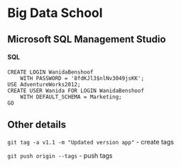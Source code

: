 # Big Data School
## Microsoft SQL Management Studio
#### SQL
````
CREATE LOGIN WanidaBenshoof   
    WITH PASSWORD = '8fdKJl3$nlNv3049jsKK';  
USE AdventureWorks2012;  
CREATE USER Wanida FOR LOGIN WanidaBenshoof   
    WITH DEFAULT_SCHEMA = Marketing;  
GO  
````


## Other details
````git tag -a v1.1 -m "Updated version app"```` - create tags </p>
````git push origin --tags```` - push tags 